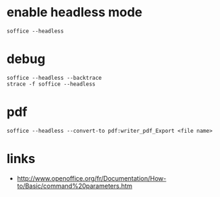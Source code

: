 # enable headless mode

    soffice --headless

# debug

    soffice --headless --backtrace
    strace -f soffice --headless

# pdf

    soffice --headless --convert-to pdf:writer_pdf_Export <file name>

# links

* http://www.openoffice.org/fr/Documentation/How-to/Basic/command%20parameters.htm
